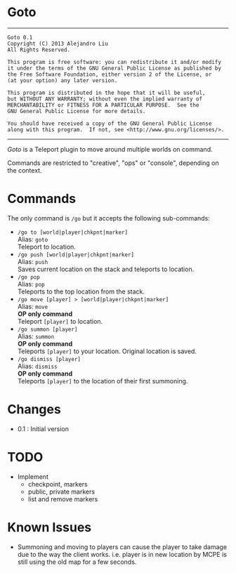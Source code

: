# Goto

* * *

    Goto 0.1
    Copyright (C) 2013 Alejandro Liu  
    All Rights Reserved.

    This program is free software: you can redistribute it and/or modify
    it under the terms of the GNU General Public License as published by
    the Free Software Foundation, either version 2 of the License, or
    (at your option) any later version.

    This program is distributed in the hope that it will be useful,
    but WITHOUT ANY WARRANTY; without even the implied warranty of
    MERCHANTABILITY or FITNESS FOR A PARTICULAR PURPOSE.  See the
    GNU General Public License for more details.

    You should have received a copy of the GNU General Public License
    along with this program.  If not, see <http://www.gnu.org/licenses/>.

* * *

*Goto* is a Teleport plugin to move around multiple worlds on command.

Commands are restricted to "creative", "ops" or "console", depending
on the context.

# Commands

The only command is `/go` but it accepts the following sub-commands:

- `/go to [world|player|chkpnt|marker]`  
  Alias: `goto`  
  Teleport to location.
- `/go push [world|player|chkpnt|marker]`  
  Alias: `push`  
  Saves current location on the stack and teleports to location.
- `/go pop`  
  Alias: `pop`  
  Teleports to the top location from the stack.
- `/go move [player] > [world|player|chkpnt|marker]`  
  Alias: `move`  
  **OP only command**  
  Teleport `[player]` to location.
- `/go summon [player]`  
  Alias: `summon`  
  **OP only command**  
  Teleports `[player]` to your location.  Original location is saved.
- `/go dismiss [player]`  
  Alias: `dismiss`  
  **OP only command**  
  Teleports `[player]` to the location of their first summoning.

# Changes

* 0.1 : Initial version

# TODO

- Implement
  - checkpoint, markers
  - public, private markers
  - list and remove markers

# Known Issues

- Summoning and moving to players can cause the player to take damage
  due to the way the client works.  i.e. player is in new location
  by MCPE is still using the old map for a few seconds.


